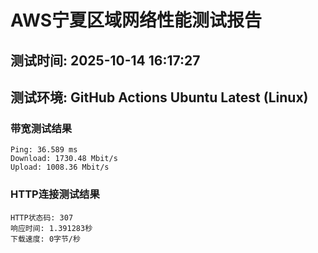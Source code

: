 # AWS宁夏区域网络性能测试报告
## 测试时间: 2025-10-14 16:17:27
## 测试环境: GitHub Actions Ubuntu Latest (Linux)

### 带宽测试结果
```
Ping: 36.589 ms
Download: 1730.48 Mbit/s
Upload: 1008.36 Mbit/s
```

### HTTP连接测试结果
```
HTTP状态码: 307
响应时间: 1.391283秒
下载速度: 0字节/秒
```

